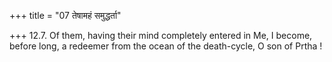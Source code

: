 +++
title = "07 तेषामहं समुद्धर्ता"

+++
12.7. Of them, having their mind completely entered in Me, I become,
before long, a redeemer from the ocean of the death-cycle, O son of
Prtha !
